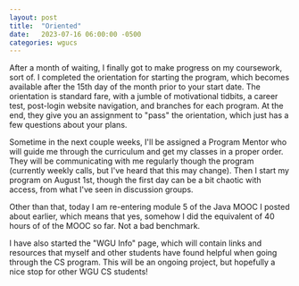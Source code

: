 ```yaml
---
layout: post
title:  "Oriented"
date:   2023-07-16 06:00:00 -0500
categories: wgucs
---
```


After a month of waiting, I finally got to make progress on my coursework, sort of.
I completed the orientation for starting the program, which becomes available after
the 15th day of the month prior to your start date. The orientation is standard
fare, with a jumble of motivational tidbits, a career test, post-login website navigation,
and branches for each program. At the end, they give you an assignment to "pass" the
orientation, which just has a few questions about your plans.

Sometime in the next couple weeks, I'll be assigned a Program Mentor who will guide
me through the curriculum and get my classes in a proper order. They will be communicating
with me regularly though the program (currently weekly calls, but I've heard that
this may change). Then I start my program on August 1st, though the first day can be
a bit chaotic with access, from what I've seen in discussion groups.

Other than that, today I am re-entering module 5 of the Java MOOC I posted about earlier,
which means that yes, somehow I did the equivalent of 40 hours of of the MOOC so far.
Not a bad benchmark.

I have also started the "WGU Info" page, which will contain links and resources
that myself and other students have found helpful when going through the CS program.
This will be an ongoing project, but hopefully a nice stop for other WGU CS students!